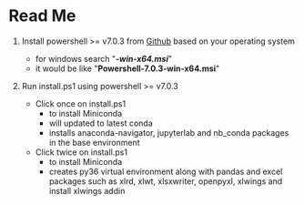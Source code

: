 # Read Me

1.  Install powershell >= v7.0.3 from <a href="https://github.com/Powershell/Powershell/releases/latest">Github</a> based on your operating system
    -   for windows search "<i><b>-win-x64.msi</b></i>"
    -   it would be like "<b>Powershell-7.0.3-win-x64.msi</b>"

2.  Run install.ps1 using powershell >= v7.0.3
    -  Click once on install.ps1
        -   to install Miniconda
        -   will updated to latest conda
        -   installs anaconda-navigator, jupyterlab and nb_conda packages in the base environment
    -  Click twice on install.ps1
        -   to install Miniconda
        -   creates py36 virtual environment along with pandas and excel packages such as xlrd, xlwt, xlsxwriter, openpyxl, xlwings and install xlwings addin